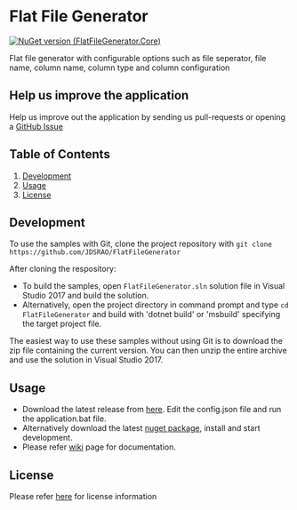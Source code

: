# Flat File Generator

[![NuGet version (FlatFileGenerator.Core)](https://img.shields.io/nuget/v/FlatFileGenerator.Core.svg?style=flat-square)](https://www.nuget.org/packages/FlatFileGenerator.Core/)

Flat file generator with configurable options such as file seperator, file name, column name, column type and column configuration

## Help us improve the application
Help us improve out the application by sending us pull-requests or opening a [GitHub Issue](https://github.com/JDSRAO/FlatFileGenerator/issues)


## Table of Contents  
1. [Development](#development)
2. [Usage](#usage)
3. [License](#license)

## Development
To use the samples with Git, clone the project repository with `git clone https://github.com/JDSRAO/FlatFileGenerator`

After cloning the respository:
* To build the samples, open `FlatFileGenerator.sln` solution file in Visual Studio 2017 and build the solution.
* Alternatively, open the project directory in command prompt and type ``` cd FlatFileGenerator ``` and build with 'dotnet build' or 'msbuild' specifying the target project file.

The easiest way to use these samples without using Git is to download the zip file containing the current version. You can then unzip the entire archive and use the solution in Visual Studio 2017.

## Usage
- Download the latest release from [here](https://github.com/JDSRAO/FlatFileGenerator/releases). Edit the config.json file and run the application.bat file.
- Alternatively download the latest [nuget package](https://www.nuget.org/packages/FlatFileGenerator.Core/), install and start development.
- Please refer [wiki](https://github.com/JDSRAO/FlatFileGenerator/wiki) page for documentation.

## License
Please refer [here](LICENSE) for license information
